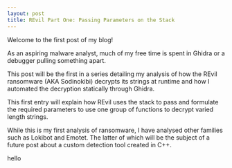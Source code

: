 ```yaml
---
layout: post
title: REvil Part One: Passing Parameters on the Stack
---
```


Welcome to the first post of my blog! 

As an aspiring malware analyst, much of my free time is spent in Ghidra or a debugger pulling something apart.

This post will be the first in a series detailing my analysis of how the REvil ransomware (AKA Sodinokibi) decrypts its strings at runtime and how I automated the decryption statically through Ghidra.

This first entry will explain how REvil uses the stack to pass and formulate the required parameters to use one group of functions to decrypt varied length strings. 

While this is my first analysis of ransomware, I have analysed other families such as Lokibot and Emotet. The latter of which will be the subject of a future post about a custom detection tool created in C++.

hello
